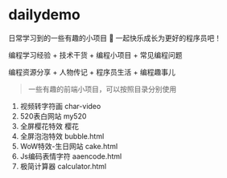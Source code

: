 # dailydemo
日常学习到的一些有趣的小项目
💪 一起快乐成长为更好的程序员吧！

编程学习经验 + 技术干货 + 编程小项目 + 常见编程问题

编程资源分享 + 人物传记 + 程序员生活 + 编程趣事儿

> 一些有趣的前端小项目，可以按照目录分别使用

1. 视频转字符画 char-video
1. 520表白网站 my520
1. 全屏樱花特效 樱花
1. 全屏泡泡特效 bubble.html
1. WoW特效-生日网站 cake.html
1. Js编码表情字符 aaencode.html
1. 极简计算器 calculator.html
